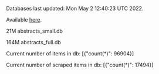 Databases last updated: Mon May  2 12:40:23 UTC 2022. 

Available [here](https://github.com/cbeauhilton/ash-db/releases).


21M	abstracts_small.db

164M	abstracts_full.db

Current number of items in db:
[{"count(*)": 96904}]

Current number of scraped items in db:
[{"count(*)": 17494}]
